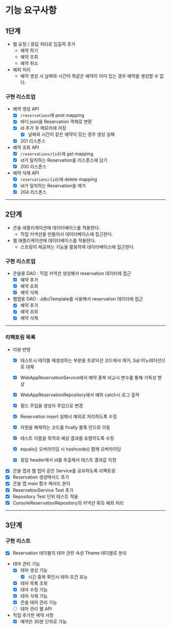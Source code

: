 # 기능 요구사항

## 1단계
- 웹 요청 / 응답 처리로 입출력 추가
  - 예약 하기
  - 예약 조회
  - 예약 취소
- 예외 처리
  - 예약 생성 시 날짜와 시간이 똑같은 예약이 이미 있는 경우 예약을 생성할 수 없다.

### 구현 리스트업
- 예약 생성 API
  - [x] `/reservations`에 post mapping
  - [x] 바디 json을 Reservation 객체로 변환
  - [x] id 추가 후 메모리에 저장
    - [x] 날짜와 시간이 같은 예약이 있는 경우 생성 실패
  - [x] 201 리스폰스

- 예약 조회 API
  - [x] `/reservations/{id}`에 get mapping
  - [x] id가 일치하는 Reservation을 리스폰스에 담기
  - [x] 200 리스폰스

- 예약 삭제 API
  - [x] `reservations/{id}`에 delete mapping
  - [x] id가 일치하는 Reservation을 제거
  - [x] 204 리스폰스

---

## 2단계
- 콘솔 애플리케이션에 데이터베이스를 적용한다.
  - 직접 커넥션을 만들어서 데이터베이스에 접근한다.
- 웹 애플리케이션에 데이터베이스를 적용한다.
  - 스프링이 제공하는 기능을 활용하여 데이터베이스에 접근한다.

### 구현 리스트업
- 콘솔용 DAO : 직접 커넥션 생성해서 reservation 데이터에 접근
  - [x] 예약 추가
  - [x] 예약 조회
  - [x] 예약 삭제

- 웹앱용 DAO : JdbcTemplate를 사용해서 reservation 데이터에 접근
  - [x] 예약 추가
  - [x] 예약 조회
  - [x] 예약 삭제

---

### 리팩토링 목록
- 리뷰 반영
  - [x] 테스트시 테이블 재생성하는 부분을 프로덕션 코드에서 제거, Sql 어노테이션으로 대체
  - [x] WebAppReservationService에서 예약 중복 비교시 변수를 통해 가독성 향상
  - [x] WebAppReservationRepository에서 예외 catch시 로그 출력
  - [x] 필드 주입을 생성자 주입으로 변경
  - [x] Reservation insert 실패시 예외로 처리하도록 수정
  - [x] 자원을 해제하는 코드를 finally 블록 안으로 이동
  - [x] 테스트 이름을 목적과 예상 결과를 포함하도록 수정
  - [x] equals() 오버라이딩 시 hashcode() 함께 오버라이딩
  - [x] 응답 header에서 id를 추출해서 테스트 결과값 지정


- [x] 콘솔 앱과 웹 앱이 같은 Service를 공유하도록 리팩토링
- [x] Reservation 생성메서드 추가
- [x] 콘솔 앱 main 함수 메서드 분리
- [x] ReservationService Test 추가
- [x] Repository Test 단위 테스트 적용
- [x] ConsoleReservationRepository의 커넥션 획득 예외 처리

---

## 3단계

### 구현 리스트
- [x] Reservation 테이블의 테마 관련 속성 Theme 테이블로 분리
   

- 테마 관리 기능
  - [x] 테마 생성 기능
    - [x] 시간 중복 확인시 테마 조건 포능
  - [x] 테마 목록 조회
  - [x] 테마 수정 기능
  - [x] 테마 삭제 기능
  - [x] 콘솔 테마 관리 기능
  - [ ] 테마 관리 웹 API

- 직접 추가한 제약 사항
  - [x] 예약은 30분 단위로 가능